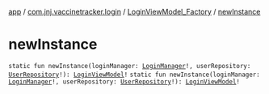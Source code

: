 [app](../../index.md) / [com.jnj.vaccinetracker.login](../index.md) / [LoginViewModel_Factory](index.md) / [newInstance](./new-instance.md)

# newInstance

`static fun newInstance(loginManager: `[`LoginManager`](../../com.jnj.vaccinetracker.common.data.managers/-login-manager/index.md)`!, userRepository: `[`UserRepository`](../../com.jnj.vaccinetracker.common.data.repositories/-user-repository/index.md)`!): `[`LoginViewModel`](../-login-view-model/index.md)`!`
`static fun newInstance(loginManager: `[`LoginManager`](../../com.jnj.vaccinetracker.common.data.managers/-login-manager/index.md)`!, userRepository: `[`UserRepository`](../../com.jnj.vaccinetracker.common.data.repositories/-user-repository/index.md)`!): `[`LoginViewModel`](../-login-view-model/index.md)`!`